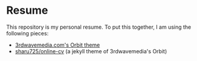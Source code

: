 # Resume

This repository is my personal resume. To put this together,
I am using the following pieces:

* [3rdwavemedia.com's Orbit theme](https://themes.3rdwavemedia.com/bootstrap-templates/free/orbit-free-resume-cv-bootstrap-theme-for-developers/)
* [sharu725/online-cv](https://github.com/sharu725/online-cv) (a jekyll theme of 3rdwavemedia's Orbit)
